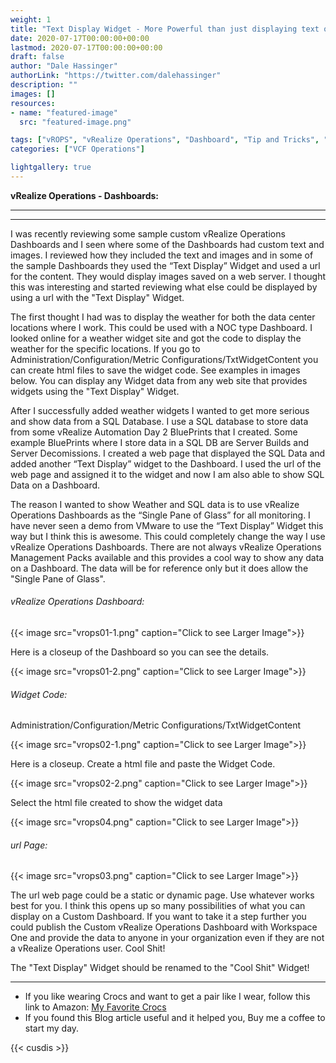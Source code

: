 ```yaml
---
weight: 1
title: "Text Display Widget - More Powerful than just displaying text on a Dashboard..."
date: 2020-07-17T00:00:00+00:00
lastmod: 2020-07-17T00:00:00+00:00
draft: false
author: "Dale Hassinger"
authorLink: "https://twitter.com/dalehassinger"
description: ""
images: []
resources:
- name: "featured-image"
  src: "featured-image.png"

tags: ["vROPS", "vRealize Operations", "Dashboard", "Tip and Tricks", "VMware Aria"]
categories: ["VCF Operations"]

lightgallery: true
---
```


**vRealize Operations - Dashboards:**

---

<!--more-->

---

I was recently reviewing some sample custom vRealize Operations Dashboards and I seen where some of the Dashboards had custom text and images.  I reviewed how they included the text and images and in some of the sample Dashboards they used the “Text Display” Widget and used a url for the content. They would display images saved on a web server. I thought this was interesting and started reviewing what else could be displayed by using a url with the "Text Display" Widget.

The first thought I had was to display the weather for both the data center locations where I work.  This could be used with a NOC type Dashboard.  I looked online for a weather widget site and got the code to display the weather for the specific locations. If you go to Administration/Configuration/Metric Configurations/TxtWidgetContent you can create html files to save the widget code. See examples in images below. You can display any Widget data from any web site that provides widgets using the "Text Display" Widget.

After I successfully added weather widgets I wanted to get more serious and show data from a SQL Database. I use a SQL database to store data from some vRealize Automation Day 2 BluePrints that I created. Some example BluePrints where I store data in a SQL DB are Server Builds and Server Decomissions. I created a web page that displayed the SQL Data and added another “Text Display” widget to the Dashboard.  I used the url of the web page and assigned it to the widget and now I am also able to show SQL Data on a Dashboard.

The reason I wanted to show Weather and SQL data is to use vRealize Operations Dashboards as the “Single Pane of Glass” for all monitoring. I have never seen a demo from VMware to use the “Text Display” Widget this way but I think this is awesome. This could completely change the way I use vRealize Operations Dashboards. There are not always vRealize Operations Management Packs available and this provides a cool way to show any data on a Dashboard.  The data will be for reference only but it does allow the "Single Pane of Glass".


###### vRealize Operations Dashboard:

{{< image src="vrops01-1.png" caption="Click to see Larger Image">}}  

Here is a closeup of the Dashboard so you can see the details.

{{< image src="vrops01-2.png" caption="Click to see Larger Image">}}  

###### Widget Code:

Administration/Configuration/Metric Configurations/TxtWidgetContent

{{< image src="vrops02-1.png" caption="Click to see Larger Image">}}  

Here is a closeup. Create a html file and paste the Widget Code.

{{< image src="vrops02-2.png" caption="Click to see Larger Image">}}  

Select the html file created to show the widget data

{{< image src="vrops04.png" caption="Click to see Larger Image">}}  

###### url Page:

{{< image src="vrops03.png" caption="Click to see Larger Image">}}  

The url web page could be a static or dynamic page. Use whatever works best for you.  I think this opens up so many possibilities of what you can display on a Custom Dashboard. If you want to take it a step further you could publish the Custom vRealize Operations Dashboard with Workspace One and provide the data to anyone in your organization even if they are not a vRealize Operations user.  Cool Shit!

The "Text Display" Widget should be renamed to the "Cool Shit" Widget!

---

* If you like wearing Crocs and want to get a pair like I wear, follow this link to Amazon:
<a target="_blank" href="https://www.amazon.com/dp/B001V7Z27W?psc=1&amp;ref=ppx_yo2ov_dt_b_product_details&_encoding=UTF8&tag=vcrocs-20&linkCode=ur2&linkId=fa4c787c9ab59a9b8a54b48c402b8517&camp=1789&creative=9325">My Favorite Crocs</a>  
* If you found this Blog article useful and it helped you, Buy me a coffee to start my day.  

<center>
<script type="text/javascript" src="https://cdnjs.buymeacoffee.com/1.0.0/button.prod.min.js" data-name="bmc-button" data-slug="dalehassinger" data-color="#FFDD00" data-emoji=""  data-font="Cookie" data-text="Buy me a coffee" data-outline-color="#000000" data-font-color="#000000" data-coffee-color="#ffffff" ></script>
</center>

{{< cusdis >}}